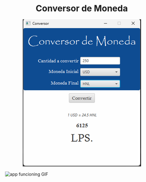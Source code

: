 <h1 align="center"> Conversor de Moneda</h1>
<p align="center">
  <img  src="https://raw.githubusercontent.com/KevinPol12/challengeoneconversorlatam4/master/Resources/Pics/projectPreview.png" alt="project preview">
</p>

![app funcioning GIF](https://github.com/KevinPol12/challengeoneconversorlatam4/blob/master/Resources/gif/conversorFunction.gif?raw=true)

